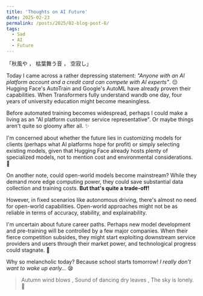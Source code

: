 ```yaml
---
title: 'Thoughts on AI Future'
date: 2025-02-23
permalink: /posts/2025/02-blog-post-8/
tags:
  - Sad
  - AI
  - Future
---
```


「秋風や ， 枯葉舞う音 ， 空寂し」

Today I came across a rather depressing statement: *"Anyone with an AI platform account and a credit card can compete with AI experts"*. 😔 Hugging Face's AutoTrain and Google's AutoML have already proven their capabilities. When Transformers fully understand wandb one day, four years of university education might become meaningless.

Before automated training becomes widespread, perhaps I could make a living as an "AI platform customer service representative". Or maybe things aren't quite so gloomy after all. ✨

I'm concerned about whether the future lies in customizing models for clients (perhaps what AI platforms hope for profit) or simply selecting existing models, given that Hugging Face already hosts plenty of specialized models, not to mention cost and environmental considerations. 🤔

On another note, could open-world models become mainstream? While they demand more edge computing power, they could save substantial data collection and training costs. **But that's quite a trade-off!**

However, in fixed scenarios like autonomous driving, there's almost no need for open-world capabilities. Open-world approaches might not be as reliable in terms of accuracy, stability, and explainability.

I'm uncertain about future career paths. Perhaps new model development and pre-training will be controlled by a few major companies. When their fierce competition subsides, they might start exploiting downstream service providers and users through their market power, and technological progress could stagnate. 💭

Why so melancholic today? Because school starts tomorrow! *I really don't want to wake up early...* 😪

> Autumn wind blows , Sound of dancing dry leaves , The sky is lonely. 🍂
